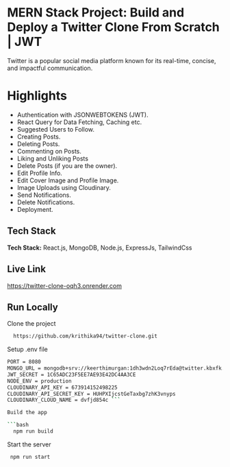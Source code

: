 
# MERN Stack Project: Build and Deploy a Twitter Clone From Scratch | JWT

Twitter is a popular social media platform known for its real-time, concise, and impactful communication.

# Highlights

- Authentication with JSONWEBTOKENS (JWT).
- React Query for Data Fetching, Caching etc.
- Suggested Users to Follow.
- Creating Posts.
- Deleting Posts.
- Commenting on Posts.
- Liking and Unliking Posts
- Delete Posts (if you are the owner).
- Edit Profile Info.
- Edit Cover Image and Profile Image.
- Image Uploads using Cloudinary.
- Send Notifications.
- Delete Notifications.
- Deployment.


## Tech Stack

**Tech Stack:** React.js, MongoDB, Node.js, ExpressJs, TailwindCss




## Live Link

https://twitter-clone-oqh3.onrender.com


## Run Locally

Clone the project

```bash
  https://github.com/krithika94/twitter-clone.git
```

Setup .env file
```bash
PORT = 8080
MONGO_URL = mongodb+srv://keerthimurgan:1dh3wdn2Loq7rEda@twitter.kbxfk.mongodb.net/twitter-clone?retryWrites=true&w=majority&appName=twitter
JWT_SECRET = 1C65ADC23F5EE7AE93E42DC4AA3CE
NODE_ENV = production
CLOUDINARY_API_KEY = 673914152498225
CLOUDINARY_API_SECRET_KEY = HUHPXIjcstGeTaxbg7zhK3vnyps
CLOUDINARY_CLOUD_NAME = dvfjd854c ```

Build the app

```bash
  npm run build
```

Start the server

```bash
 npm run start
```

